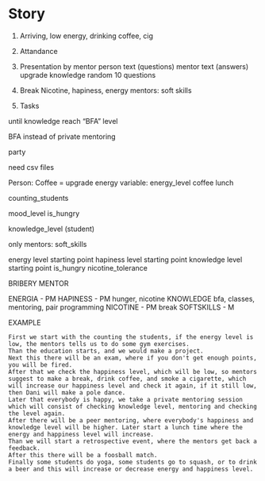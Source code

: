 # Story

1. Arriving, low energy, drinking coffee, cig
2. Attandance
3. Presentation by mentor
person text (questions) 
mentor text (answers) upgrade knowledge
random 10 questions
4. Break
Nicotine, hapiness, energy
mentors: soft skills

5. Tasks

until knowledge reach “BFA” level

BFA instead of private mentoring

party


need csv files

Person:
Coffee = upgrade energy
variable: energy_level
coffee
lunch

counting_students

mood_level
is_hungry

knowledge_level (student)


only mentors:
soft_skills

energy level starting point
hapiness level starting point
knowledge level starting point
is_hungry
nicotine_tolerance

BRIBERY MENTOR

ENERGIA - PM
HAPINESS - PM
hunger, nicotine
KNOWLEDGE
bfa, classes, mentoring, pair programming
NICOTINE - PM
break
SOFTSKILLS - M



EXAMPLE

    First we start with the counting the students, if the energy level is low, the mentors tells us to do some gym exercises.
    Than the education starts, and we would make a project.
    Next this there will be an exam, where if you don't get enough points, you will be fired.
    After that we check the happiness level, which will be low, so mentors suggest to make a break, drink coffee, and smoke a cigarette, which will increase our happiness level and check it again, if it still low, then Dani will make a pole dance.
    Later that everybody is happy, we take a private mentoring session which will consist of checking knowledge level, mentoring and checking the level again.
    After there will be a peer mentoring, where everybody's happiness and knowledge level will be higher. Later start a lunch time where the energy and happiness level will increase.
    Than we will start a retrospective event, where the mentors get back a feedback.
    After this there will be a foosball match.
    Finally some students do yoga, some students go to squash, or to drink a beer and this will increase or decrease energy and happiness level.
